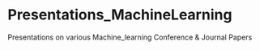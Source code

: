 # Presentations_MachineLearning
Presentations on various Machine_learning Conference & Journal Papers 
